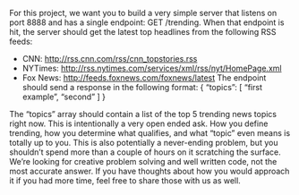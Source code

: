 For this project, we want you to build a very simple server that listens on port 8888 and has
a single endpoint: GET /trending​.
When that endpoint is hit, the server should get the latest top headlines from the following
RSS feeds:
* CNN: http://rss.cnn.com/rss/cnn_topstories.rss
* NYTimes: http://rss.nytimes.com/services/xml/rss/nyt/HomePage.xml
* Fox News: http://feeds.foxnews.com/foxnews/latest
The endpoint should send a response in the following format:
{
  “topics”: [
    “first example”,
    “second”
  ]
}

The “topics”​ array should contain a list of the top 5 trending news topics right now.
This is intentionally a very open ended ask. How you define trending, how you determine
what qualifies, and what “topic” even means is totally up to you. This is also potentially a
never-ending problem, but you shouldn’t spend more than a couple of hours on it scratching
the surface. We’re looking for creative problem solving and well written code, not the most
accurate answer. If you have thoughts about how you would approach it if you had more
time, feel free to share those with us as well.
